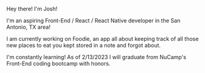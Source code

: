 Hey there! I'm Josh!

I'm an aspiring Front-End / React / React Native developer in the San Antonio, TX area!

I am currently working on Foodie, an app all about keeping track of all those new places to eat you kept stored in a note and forgot about.

I'm constantly learning! As of 2/13/2023 I will graduate from NuCamp's Front-End coding bootcamp with honors.
